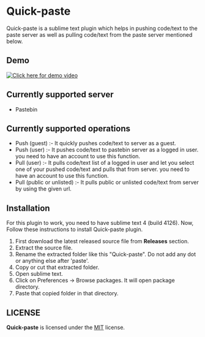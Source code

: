 # Quick-paste
Quick-paste is a sublime text plugin which helps in pushing code/text to the paste server as well as pulling code/text from the paste server mentioned below.
## Demo
  [![Click here for demo video]()](https://www.youtube.com/watch?v=HK_S6ZRGCH0)
## Currently supported server
- Pastebin
## Currently supported operations
- Push (guest) :- It quickly pushes code/text to server as a guest.
- Push (user) :- It pushes code/text to pastebin server as a logged in user. you need to have an account to use this function.
- Pull (user) :- It pulls code/text list of a logged in user and let you select one of your pushed code/text and pulls that from server. you need to have an account to use this function.
- Pull (public or unlisted) :- It pulls public or unlisted code/text from server by using the given url.
## Installation
For this plugin to work, you need to have sublime text 4 (build 4126). 
Now, Follow these instructions to install Quick-paste plugin.

1. First download the latest released source file from **Releases** section.
2. Extract the source file.
3. Rename the extracted folder like this "Quick-paste". Do not add any dot or anything else after 'paste'.
4. Copy or cut that extracted folder.
5. Open sublime text.
6. Click on Preferences -> Browse packages. It will open package directory.
7. Paste that copied folder in that directory.

## LICENSE
**Quick-paste** is licensed under the [MIT](https://github.com/rdas6313/Quick-paste/blob/main/LICENSE.txt) license.


